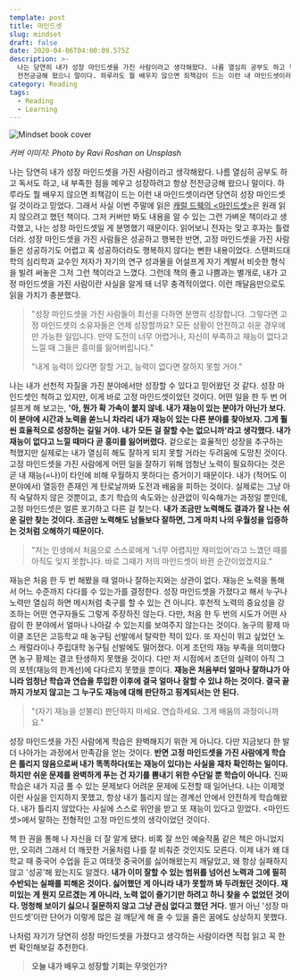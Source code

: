 ```yaml
---
template: post
title: 마인드셋
slug: mindset
draft: false
date: 2020-04-06T04:00:09.575Z
description: >-
  나는 당연히 내가 성장 마인드셋을 가진 사람이라고 생각해왔다. 나름 열심히 공부도 하고 독서도 하고, 내 부족한 점을 메우고 성장하려고 항상
  전전긍긍해 왔으니 말이다. 하루라도 뭘 배우지 않으면 죄책감이 드는 이런 내 마인드셋이라면 당연히 성장 마인드셋일 것이라고 믿었다.
category: Reading
tags:
  - Reading
  - Learning
---
```

![Mindset book cover](https://images.unsplash.com/photo-1505816014357-96b5ff457e9a?ixlib=rb-1.2.1&ixid=eyJhcHBfaWQiOjEyMDd9&auto=format&fit=crop&w=1491&q=80 "Mindset")

_커버 이미지: Photo by Ravi Roshan on Unsplash_

나는 당연히 내가 성장 마인드셋을 가진 사람이라고 생각해왔다. 나름 열심히 공부도 하고 독서도 하고, 내 부족한 점을 메우고 성장하려고 항상 전전긍긍해 왔으니 말이다. 하루라도 뭘 배우지 않으면 죄책감이 드는 이런 내 마인드셋이라면 당연히 성장 마인드셋일 것이라고 믿었다. 그래서 사실 이번 주말에 읽은 [캐럴 드웩의 <마인드셋>](http://www.yes24.com/Product/Goods/51135913?scode=032&OzSrank=1)은 원래 읽지 않으려고 했던 책이다. 그저 커버만 봐도 내용을 알 수 있는 그런 가벼운 책이라고 생각했고, 나는 성장 마인드셋일 게 분명했기 때문이다. 읽어보니 전자는 맞고 후자는 틀렸더라. 성장 마인드셋을 가진 사람들은 성공하고 행복한 반면, 고정 마인드셋을 가진 사람들은 성공하기도 어렵고 혹 성공하더라도 행복하지 않다는 뻔한 내용이었다. 스탠퍼드대학의 심리학과 교수인 저자가 자기의 연구 성과물을 어설프게 자기 계발서 비슷한 형식을 빌려 써놓은 그저 그런 책이라고 느꼈다. 그런데 책의 좋고 나쁨과는 별개로, 내가 고정 마인드셋을 가진 사람이란 사실을 알게 돼 너무 충격적이었다. 이런 깨달음만으로도 읽을 가치가 충분했다.

> "성장 마인드셋을 가진 사람들이 최선을 다하면 분명히 성장합니다. 그렇다면 고정 마인드셋의 소유자들은 언제 성장할까요? 모든 상황이 안전하고 쉬운 경우에만 가능한 일입니다. 만약 도전이 너무 어렵거나, 자신이 부족하고 재능이 없다고 느낄 때 그들은 흥미를 잃어버립니다."
>
> "내게 능력이 있다면 잘할 거고, 능력이 없다면 잘하지 못할 거야."

나는 내가 선천적 자질을 가진 분야에서만 성장할 수 있다고 믿어왔던 것 같다. 성장 마인드셋인 척하고 있지만, 이게 바로 고정 마인드셋이었던 것이다. 어떤 일을 한 두 번 어설프게 해 보고는, **'아, 뭔가 확 가속이 붙지 않네. 내가 재능이 있는 분야가 아닌가 보다. 이 분야에 시간과 노력을 쏟느니 차라리 내가 재능이 있는 다른 분야를 찾아보자. 그게 훨씬 효율적으로 성장하는 길일 거야. 내가 모든 걸 잘할 수는 없으니까'라고 생각했다. 내가 재능이 없다고 느낄 때마다 곧 흥미를 잃어버렸다.** 겉으로는 효율적인 성장을 추구하는 척했지만 실제로는 내가 열심히 해도 잘하게 되지 못할 거라는 두려움에 도망친 것이다. 고정 마인드셋을 가진 사람에게 어떤 일을 잘하기 위해 엄청난 노력이 필요하다는 것은 곧 내 재능(=나)이 타인에 비해 우월하지 못하다는 증거이기 때문이다. 내가 (적어도 이 분야에서) 열등한 존재인 게 탄로날까봐 도전과 배움을 피하는 것이다. 실제로는 그냥 아직 숙달하지 않은 것뿐이고, 초기 학습의 속도와는 상관없이 익숙해가는 과정일 뿐인데, 고정 마인드셋은 얼른 포기하고 다른 걸 찾는다. **내가 조금만 노력해도 결과가 잘 나는 쉬운 길만 찾는 것이다. 조금만 노력해도 남들보다 잘하면, 그게 마치 나의 우월성을 입증하는 것처럼 오해하기 때문이다.**

> "저는 인생에서 처음으로 스스로에게 '너무 어렵지만 재미있어'라고 느꼈던 때를 아직도 잊지 못합니다. 바로 그때가 저의 마인드셋이 바뀐 순간이었겠지요."

재능은 처음 한 두 번 해봤을 때 얼마나 잘하는지와는 상관이 없다. 재능은 노력을 통해서 어느 수준까지 다다를 수 있는가를 결정한다. 성장 마인드셋을 가졌다고 해서 누구나 노력만 열심히 하면 메시처럼 축구를 할 수 있는 건 아니다. 후천적 노력의 중요성을 강조하는 어떤 연구자들도 그렇게 주장하진 않는다. 다만, 처음 한 두 번의 시도가 어떤 사람이 한 분야에서 얼마나 나아갈 수 있는지를 보여주지 않는다는 것이다. 농구의 황제 마이클 조던은 고등학교 때 농구팀 선발에서 탈락한 적이 있다. 또 자신이 뛰고 싶었던 노스 캐럴라이나 주립대학 농구팀 선발에도 떨어졌다. 이게 조던의 재능 부족을 의미했다면 농구 황제는 결코 탄생하지 못했을 것이다. 다만 저 시점에서 조던의 실력이 아직 그의 포텐(재능의 한계선)에 다다르지 못했을 뿐이다. **재능은 처음부터 얼마나 잘하냐가 아니라 엄청난 학습과 연습을 투입한 이후에 결국 얼마나 잘할 수 있냐 하는 것이다. 결국 끝까지 가보지 않고는 그 누구도 재능에 대해 판단하고 핑계되서는 안 된다.**

> "(자기 재능을 섣불리) 판단하지 마세요. 연습하세요. 그게 배움의 과정이니까요."

성장 마인드셋을 가진 사람에게 학습은 완벽해지기 위한 게 아니다. 다만 지금보다 한 발 더 나아가는 과정에서 만족감을 얻는 것이다. **반면 고정 마인드셋을 가진 사람에게 학습은 틀리지 않음으로써 내가 똑똑하다(또는 재능이 있다)는 사실을 재차 확인하는 일이다. 하지만 쉬운 문제를 완벽하게 푸는 건 자기를 뽐내기 위한 수단일 뿐 학습이 아니다.** 진짜 학습은 내가 지금 풀 수 있는 문제보다 어려운 문제에 도전할 때 일어난다. 나는 이제껏 이런 사실을 인지하지 못했고, 항상 내가 틀리지 않는 경계선 안에서 안전하게 학습해왔다. 내가 틀리지 않았다는 사실에 스스로 위안을 받고 또 재능이 있다고 믿었다. <마인드셋>에서 말하는 전형적인 고정 마인드셋의 생각이었던 것이다.

책 한 권을 통해 나 자신을 더 잘 알게 됐다. 비록 잘 쓰인 예술작품 같은 책은 아니었지만, 오히려 그래서 더 깨끗한 거울처럼 나를 잘 비춰준 것인지도 모른다. 이제 내가 왜 대학교 때 중국어 수업을 듣고 여태껏 중국어를 싫어해왔는지 깨달았고, 왜 항상 실패하지 않고 '성공'해 왔는지도 알겠다. **내가 이미 잘할 수 있는 범위를 넘어선 노력과 그에 필히 수반되는 실패를 피해온 것이다. 싫어했던 게 아니라 내가 못할까 봐 두려웠던 것이다. 재미있는 게 뭔지 모르겠는 게 아니라, 노력 없이 즐기기만 하려고 하니 찾을 수 없었던 것이다. 멍청해 보이기 싫으니 질문하지 않고 그냥 관심 없다고 했던 거다.** 별거 아닌 '성장 마인드셋'이란 단어가 이렇게 많은 걸 깨닫게 해 줄 수 있을 줄은 꿈에도 상상하지 못했다.

나처럼 자기가 당연히 성장 마인드셋을 가졌다고 생각하는 사람이라면 직접 읽고 꼭 한번 확인해보길 추천한다.

> **오늘 내가 배우고 성장할 기회는 무엇인가?**

